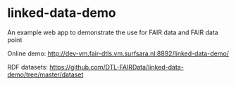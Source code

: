 # linked-data-demo
An example web app to demonstrate the use for FAIR data and FAIR data point

Online demo: http://dev-vm.fair-dtls.vm.surfsara.nl:8892/linked-data-demo/

RDF datasets: https://github.com/DTL-FAIRData/linked-data-demo/tree/master/dataset
